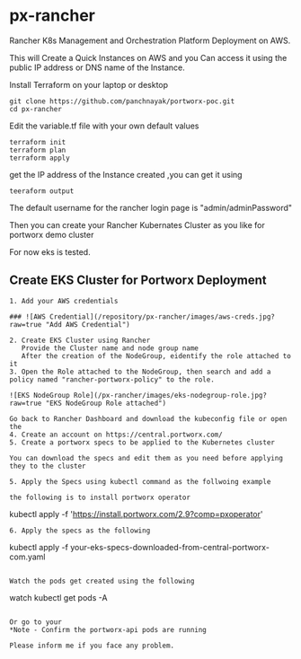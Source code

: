 # px-rancher

Rancher K8s Management and Orchestration Platform Deployment on AWS.

This will Create a Quick Instances on AWS and you Can access it using the public IP address or DNS name of the Instance.

Install Terraform on your laptop or desktop

```
git clone https://github.com/panchnayak/portworx-poc.git
cd px-rancher
```
Edit the variable.tf file with your own default values

```
terraform init
terraform plan
terraform apply
```
get the IP address of the Instance created ,you can get it using

```
teeraform output
```

The default username for the rancher login page is "admin/adminPassword"

Then you can create your Rancher Kubernates Cluster as you like for portworx demo cluster

For now eks is tested.


## Create EKS Cluster for Portworx Deployment

```
1. Add your AWS credentials

### ![AWS Credential](/repository/px-rancher/images/aws-creds.jpg?raw=true "Add AWS Credential")

2. Create EKS Cluster using Rancher
   Provide the Cluster name and node group name
   After the creation of the NodeGroup, eidentify the role attached to it 
3. Open the Role attached to the NodeGroup, then search and add a policy named "rancher-portworx-policy" to the role.

![EKS NodeGroup Role](/px-rancher/images/eks-nodegroup-role.jpg?raw=true "EKS NodeGroup Role attached")

Go back to Rancher Dashboard and download the kubeconfig file or open the 
4. Create an account on https://central.portworx.com/
5. Create a portworx specs to be applied to the Kubernetes cluster

You can download the specs and edit them as you need before applying they to the cluster

5. Apply the Specs using kubectl command as the follwoing example

the following is to install portworx operator

```
kubectl apply -f 'https://install.portworx.com/2.9?comp=pxoperator'
```
6. Apply the specs as the following

```
kubectl apply -f your-eks-specs-downloaded-from-central-portworx-com.yaml

```

Watch the pods get created using the following 

```
watch kubectl get pods -A
```

Or go to your 
*Note - Confirm the portworx-api pods are running

Please inform me if you face any problem.

